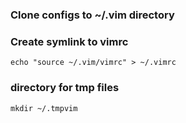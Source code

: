 ### Clone configs to ~/.vim directory

### Create symlink to vimrc
```
echo "source ~/.vim/vimrc" > ~/.vimrc
```

### directory for tmp files
```
mkdir ~/.tmpvim
```
